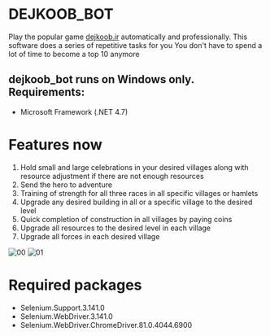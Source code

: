 # DEJKOOB_BOT
Play the popular game [dejkoob.ir](http://www.dejkoob.ir/) automatically and professionally.
This software does a series of repetitive tasks for you
You don't have to spend a lot of time to become a top 10 anymore

## dejkoob_bot runs on Windows only. Requirements:

- Microsoft Framework (.NET 4.7)


# Features now
1. Hold small and large celebrations in your desired villages along with resource adjustment if there are not enough resources
2. Send the hero to adventure
3. Training of strength for all three races in all specific villages or hamlets
4. Upgrade any desired building in all or a specific village to the desired level
5. Quick completion of construction in all villages by paying coins
6. Upgrade all resources to the desired level in each village
7. Upgrade all forces in each desired village


![00](https://user-images.githubusercontent.com/57312476/80697851-d6deda00-8aee-11ea-8f11-ebce5d0a6a3f.png)
![01](https://user-images.githubusercontent.com/57312476/80697884-e5c58c80-8aee-11ea-9eee-359def0a1dea.png)

# Required packages
- Selenium.Support.3.141.0
- Selenium.WebDriver.3.141.0
- Selenium.WebDriver.ChromeDriver.81.0.4044.6900

